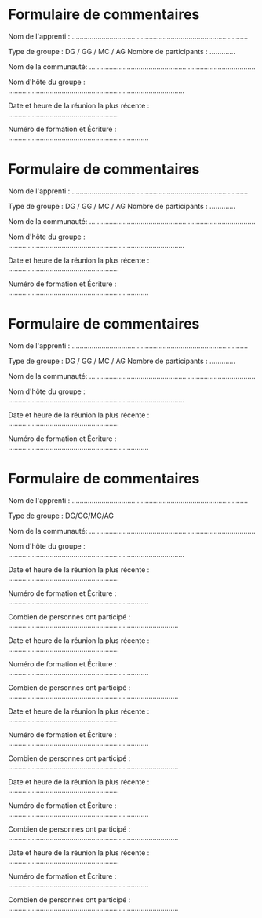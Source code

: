 # Formulaire de commentaires

Nom de l'apprenti : ……………………………………………………………………………..

Type de groupe : DG / GG / MC / AG Nombre de participants : ………….

Nom de la communauté: …………………………………………………………………………

Nom d'hôte du groupe : ……………………………………………………………………………..

Date et heure de la réunion la plus récente : ………………………………………………..

Numéro de formation et Écriture : ……………………………………………………………..

# 

# Formulaire de commentaires

Nom de l'apprenti : ……………………………………………………………………………..

Type de groupe : DG / GG / MC / AG Nombre de participants : ………….

Nom de la communauté: …………………………………………………………………………

Nom d'hôte du groupe : ……………………………………………………………………………..

Date et heure de la réunion la plus récente : ………………………………………………..

Numéro de formation et Écriture : ……………………………………………………………..

# 

# Formulaire de commentaires

Nom de l'apprenti : ……………………………………………………………………………..

Type de groupe : DG / GG / MC / AG Nombre de participants : ………….

Nom de la communauté: …………………………………………………………………………

Nom d'hôte du groupe : ……………………………………………………………………………..

Date et heure de la réunion la plus récente : ………………………………………………..

Numéro de formation et Écriture : ……………………………………………………………..

# Formulaire de commentaires

Nom de l'apprenti : ……………………………………………………………………………..

Type de groupe : DG/GG/MC/AG

Nom de la communauté: …………………………………………………………………………

Nom d'hôte du groupe : ……………………………………………………………………………..

Date et heure de la réunion la plus récente : ………………………………………………..

Numéro de formation et Écriture : ……………………………………………………………..

Combien de personnes ont participé : …………………………………………………………………………..

Date et heure de la réunion la plus récente : ………………………………………………..

Numéro de formation et Écriture : ……………………………………………………………..

Combien de personnes ont participé : …………………………………………………………………………..

Date et heure de la réunion la plus récente : ………………………………………………..

Numéro de formation et Écriture : ……………………………………………………………..

Combien de personnes ont participé : …………………………………………………………………………..

Date et heure de la réunion la plus récente : ………………………………………………..

Numéro de formation et Écriture : ……………………………………………………………..

Combien de personnes ont participé : …………………………………………………………………………..

Date et heure de la réunion la plus récente : ………………………………………………..

Numéro de formation et Écriture : ……………………………………………………………..

Combien de personnes ont participé : …………………………………………………………………………..
